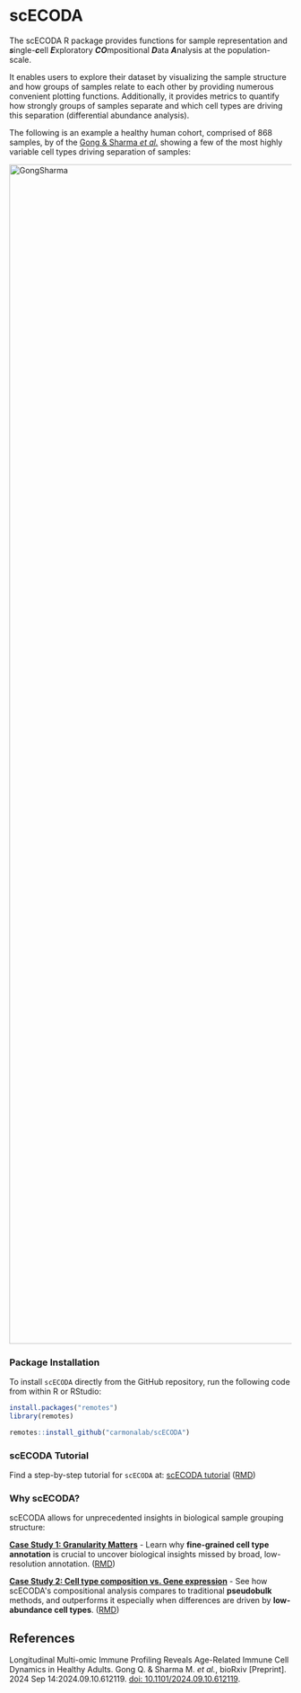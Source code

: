 # scECODA

The scECODA R package provides functions for sample representation and ***s***ingle-***c***ell ***E***xploratory ***CO***mpositional ***D***ata ***A***nalysis at the population-scale.

It enables users to explore their dataset by visualizing the sample structure and how groups of samples relate to each other
by providing numerous convenient plotting functions.
Additionally, it provides metrics to quantify how strongly groups of samples separate and
which cell types are driving this separation (differential abundance analysis).

The following is an example a healthy human cohort, comprised of 868 samples, by of the [Gong & Sharma *et al.*](https://pubmed.ncbi.nlm.nih.gov/39314416/) showing a few of the most highly variable cell types driving separation of samples:

<img width="2700" height="2100" alt="GongSharma" src="https://github.com/user-attachments/assets/aa8b34ba-722c-495d-a9f7-3aea92842652" />


### Package Installation

To install `scECODA` directly from the GitHub repository, run the following code from within R or RStudio:

``` r
install.packages("remotes")
library(remotes)

remotes::install_github("carmonalab/scECODA")
```


### scECODA Tutorial

Find a step-by-step tutorial for `scECODA` at: [scECODA tutorial](https://carmonalab.github.io/scECODA_demo/Tutorial.html) ([RMD](https://github.com/carmonalab/scECODA_demo/blob/master/Tutorial.rmd))


### Why scECODA?

scECODA allows for unprecedented insights in biological sample grouping structure:

[**Case Study 1: Granularity Matters**](https://github.io/carmonalab/scECODA_demo/Case_Study_1.html) -
Learn why **fine-grained cell type annotation** is crucial to uncover biological insights missed by broad, low-resolution annotation. ([RMD](https://github.com/carmonalab/scECODA_demo/blob/master/Case_Study_1.rmd))

[**Case Study 2: Cell type composition vs. Gene expression**](https://github.io/carmonalab/scECODA_demo/Case_Study_2.html) -
See how scECODA's compositional analysis compares to traditional **pseudobulk** methods, and outperforms it especially when differences are driven by **low-abundance cell types**. ([RMD](https://github.com/carmonalab/scECODA_demo/blob/master/Case_Study_2.rmd))


## References

Longitudinal Multi-omic Immune Profiling Reveals Age-Related Immune Cell Dynamics in Healthy Adults. Gong Q. & Sharma M. *et al.*, bioRxiv [Preprint]. 2024 Sep 14:2024.09.10.612119. [doi: 10.1101/2024.09.10.612119](https://pubmed.ncbi.nlm.nih.gov/39314416/).
